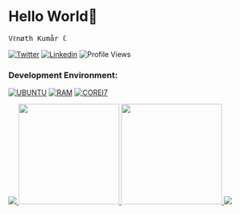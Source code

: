 # Hello World👋
<pre>
V&#8467;n&#248;th Kum&#229;r &#8450;
</pre>
[![Twitter](https://img.shields.io/twitter/follow/cvinoth95?label=Follow)](https://twitter.com/intent/follow?screen_name=cvinoth95)
[![Linkedin](https://img.shields.io/badge/-Connect-blue?style=flat-square&logo=Linkedin&logoColor=white&link=https://www.linkedin.com/in/vinoth-kumar-c-02a121226)](https://www.linkedin.com/in/vinoth-kumar-c-02a121226)
![Profile Views](https://komarev.com/ghpvc/?username=vinothkumar95&label=👁️)

### Development Environment:

[![UBUNTU](https://img.shields.io/badge/ubuntu-%230078D6.svg?&style=for-the-badge&logo=ubuntu&logoColor=white)](https://github.com/vinothkumar95)
[![RAM](https://img.shields.io/badge/RAM-16GB-%230071C5.svg?&style=for-the-badge&logoColor=white)](https://github.com/vinothkumar95)
[![COREI7](https://img.shields.io/badge/Intel-Core_i7-0071C5?style=for-the-badge&logo=intel&logoColor=white)](https://github.com/vinothkumar95)

<a href="https://github-contributor-stats.vercel.app/api?username=vinothkumar95&title_color=006AFF&text_color=417E87&icon_color=0579C3&bg_color=ffffff00&hide_border=true&show_icons=true&include_all_commits=true&count_private=true&disable_animations=true" target="_blank">
  <img src="https://github-contributor-stats.vercel.app/api?username=vinothkumar95&title_color=006AFF&text_color=417E87&icon_color=0579C3&bg_color=ffffff00&hide_border=true&show_icons=true&include_all_commits=true&count_private=true&disable_animations=true" />
</a>
<a href="https://github-readme-stats.vercel.app/api?username=vinothkumar95&hide_border=true&show_icons=true&include_all_commits=true&count_private=true&disable_animations=true&rank_icon=percentile&theme=transparent" target="_blank">
  <img height=200 src="https://github-readme-stats.vercel.app/api?username=vinothkumar95&hide_border=true&show_icons=true&include_all_commits=true&count_private=true&disable_animations=true&rank_icon=percentile&theme=transparent" />
</a>

<a href="https://github-readme-stats.vercel.app/api/top-langs/?username=vinothkumar95&layout=donut&hide_border=true&show_icons=true&include_all_commits=true&count_private=true&disable_animations=true&theme=transparent" target="_blank">
  <img height=200 src="https://github-readme-stats.vercel.app/api/top-langs/?username=vinothkumar95&layout=donut&hide_border=true&show_icons=true&include_all_commits=true&count_private=true&disable_animations=true&theme=transparent" />
</a>

<a href="https://github-readme-activity-graph.vercel.app/graph?username=vinothkumar95&bg_color=0000000&color=0579C3&line=0579C3&point=417E87&area_color=006AFF&area=true&hide_border=true" target="_blank">
  <img src="https://github-readme-activity-graph.vercel.app/graph?username=vinothkumar95&bg_color=0000000&color=0579C3&line=0579C3&point=417E87&area_color=006AFF&area=true&hide_border=true" />
</a>